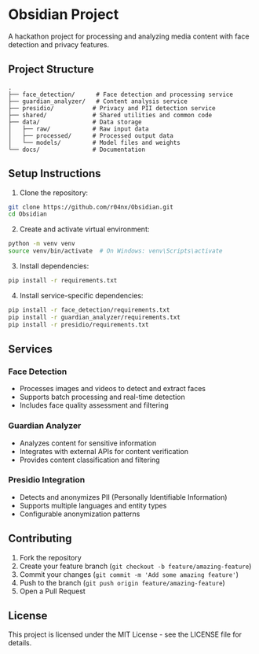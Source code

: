 # Obsidian Project

A hackathon project for processing and analyzing media content with face detection and privacy features.

## Project Structure

```
.
├── face_detection/      # Face detection and processing service
├── guardian_analyzer/   # Content analysis service
├── presidio/           # Privacy and PII detection service
├── shared/             # Shared utilities and common code
├── data/               # Data storage
│   ├── raw/            # Raw input data
│   ├── processed/      # Processed output data
│   └── models/         # Model files and weights
└── docs/               # Documentation

```

## Setup Instructions

1. Clone the repository:
```bash
git clone https://github.com/r04nx/Obsidian.git
cd Obsidian
```

2. Create and activate virtual environment:
```bash
python -m venv venv
source venv/bin/activate  # On Windows: venv\Scripts\activate
```

3. Install dependencies:
```bash
pip install -r requirements.txt
```

4. Install service-specific dependencies:
```bash
pip install -r face_detection/requirements.txt
pip install -r guardian_analyzer/requirements.txt
pip install -r presidio/requirements.txt
```

## Services

### Face Detection
- Processes images and videos to detect and extract faces
- Supports batch processing and real-time detection
- Includes face quality assessment and filtering

### Guardian Analyzer
- Analyzes content for sensitive information
- Integrates with external APIs for content verification
- Provides content classification and filtering

### Presidio Integration
- Detects and anonymizes PII (Personally Identifiable Information)
- Supports multiple languages and entity types
- Configurable anonymization patterns

## Contributing

1. Fork the repository
2. Create your feature branch (`git checkout -b feature/amazing-feature`)
3. Commit your changes (`git commit -m 'Add some amazing feature'`)
4. Push to the branch (`git push origin feature/amazing-feature`)
5. Open a Pull Request

## License

This project is licensed under the MIT License - see the LICENSE file for details.
